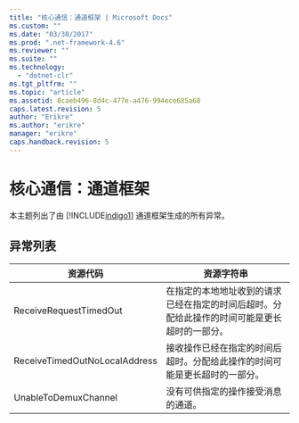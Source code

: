 ```yaml
---
title: "核心通信：通道框架 | Microsoft Docs"
ms.custom: ""
ms.date: "03/30/2017"
ms.prod: ".net-framework-4.6"
ms.reviewer: ""
ms.suite: ""
ms.technology: 
  - "dotnet-clr"
ms.tgt_pltfrm: ""
ms.topic: "article"
ms.assetid: 8caeb496-8d4c-477e-a476-994ece685a68
caps.latest.revision: 5
author: "Erikre"
ms.author: "erikre"
manager: "erikre"
caps.handback.revision: 5
---
```

# 核心通信：通道框架
本主题列出了由 [!INCLUDE[indigo1](../../../../../includes/indigo1-md.md)] 通道框架生成的所有异常。  
  
## 异常列表  
  
|资源代码|资源字符串|  
|----------|-----------|  
|ReceiveRequestTimedOut|在指定的本地地址收到的请求已经在指定的时间后超时。分配给此操作的时间可能是更长超时的一部分。|  
|ReceiveTimedOutNoLocalAddress|接收操作已经在指定的时间后超时。分配给此操作的时间可能是更长超时的一部分。|  
|UnableToDemuxChannel|没有可供指定的操作接受消息的通道。|